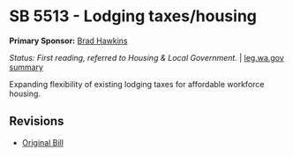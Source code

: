 # SB 5513 - Lodging taxes/housing
**Primary Sponsor:** [Brad Hawkins](/person/leg/brad.hawkins.md)

*Status: First reading, referred to Housing & Local Government.* | [leg.wa.gov summary](https://app.leg.wa.gov/billsummary?BillNumber=5513&Year=2021)

Expanding flexibility of existing lodging taxes for affordable workforce housing.

## Revisions
* [Original Bill](1/)